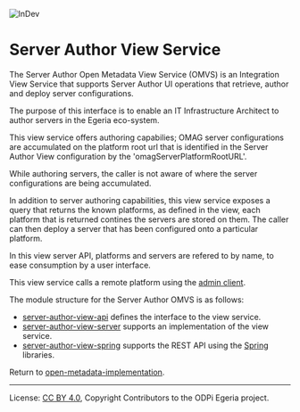 <!-- SPDX-License-Identifier: CC-BY-4.0 -->
<!-- Copyright Contributors to the ODPi Egeria project. -->

![InDev](../../../images/egeria-content-status-in-development.png#pagewidth)

# Server Author View Service


The Server Author Open Metadata View Service (OMVS) is an Integration View Service that supports Server Author UI operations
that retrieve, author and deploy server configurations.

The purpose of this interface is to enable an IT Infrastructure Architect to author servers in the Egeria eco-system.


This view service offers authoring capabilies; OMAG server configurations are accumulated on the
platform root url that is identified in the Server Author View configuration by the 'omagServerPlatformRootURL'.

While authoring servers, the caller is  not aware of where the server configurations are being accumulated.

In addition to server authoring capabilities, this view service exposes a query that returns the known platforms,
as defined in the view, each platform that is returned contines the servers are stored on them. The caller can
then deploy a server that has been configured onto a particular platform.

In this view server API, platforms and servers are refered to by name, to ease consumption by a user interface.

This view service calls a remote platform using the [admin client](../../admin-services/admin-services-client/README.md).

The module structure for the Server Author OMVS is as follows:

* [server-author-view-api](server-author-view-api) defines the interface to the view service.
* [server-author-view-server](server-author-view-server) supports an implementation of the view service.
* [server-author-view-spring](server-author-view-spring) supports the REST API using the [Spring](../../../developer-resources/Spring.md) libraries.


Return to [open-metadata-implementation](../..).

----
License: [CC BY 4.0](https://creativecommons.org/licenses/by/4.0/),
Copyright Contributors to the ODPi Egeria project.
